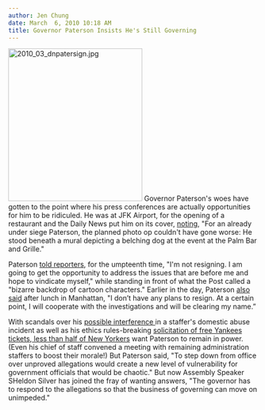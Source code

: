 ```yaml
---
author: Jen Chung
date: March  6, 2010 10:18 AM
title: Governor Paterson Insists He's Still Governing
---
```


<p><span class="mt-enclosure mt-enclosure-image" style="display: inline;"> <img alt="2010_03_dnpatersign.jpg" src="https://web.archive.org/web/20110908211909im_/http://gothamist.com/attachments/jen/2010_03_dnpatersign.jpg" width="270" height="308" class="image-left"> </span>Governor Paterson&apos;s woes have gotten to the point where his press conferences are actually opportunities for him to be ridiculed. He was at JFK Airport, for the opening of a restaurant and the Daily News put him on its cover, <a href="https://web.archive.org/web/20110908211909/http://www.nydailynews.com/ny_local/2010/03/06/2010-03-06_untitled__gov06m.html">noting</a>, &quot;For an already under siege Paterson, the planned photo op couldn&apos;t have gone worse: He stood beneath a mural depicting a belching dog at the event at the Palm Bar and Grille.&quot;</p>

<p>Paterson <a href="https://web.archive.org/web/20110908211909/http://www.nypost.com/p/news/local/lonely_dave_is_03JL5uucuW2avS5gj2gc5K">told reporters</a>, for the umpteenth time, &quot;I&apos;m not resigning. I am going to get the opportunity to address the issues that are before me and hope to vindicate myself,&quot; while standing in front of what the Post called a &quot;bizarre backdrop of cartoon characters.&quot; Earlier in the day, Paterson <a href="https://web.archive.org/web/20110908211909/http://www.nytimes.com/2010/03/06/nyregion/06paterson.html?ref=nyregion">also said</a> after lunch in Manhattan, &quot;I don&#x2019;t have any plans to resign. At a certain point, I will cooperate with the investigations and will be clearing my name.&#x201D; </p>

<p>With scandals over his <a href="https://web.archive.org/web/20110908211909/http://gothamist.com/2010/03/02/paterson_personally_directed.php">possible interference </a>in a staffer&apos;s domestic abuse incident as well as his ethics rules-breaking <a href="https://web.archive.org/web/20110908211909/http://gothamist.com/2010/03/04/paterson_aide_forged_govs_signature.php">solicitation of free Yankees tickets</a>,<a href="https://web.archive.org/web/20110908211909/http://gothamist.com/2010/03/05/paterson_3.php"> less than half of New Yorkers</a> want Paterson to remain in power. (Even his chief of staff convened a meeting with remaining administration staffers to boost their morale!) But Paterson said, &quot;To step down from office over unproved allegations would create a new level of vulnerability for government officials that would be chaotic.&quot;  But now Assembly Speaker SHeldon Silver has joined the fray of wanting answers, &quot;The governor has to respond to the allegations so that the business of governing can move on unimpeded.&quot;</p>